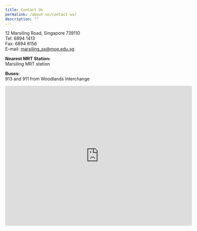 ```yaml
---
title: Contact Us
permalink: /about-us/contact-us/
description: ""
---
```

12 Marsiling Road, Singapore 739110  
Tel:&nbsp;6894 1413  
Fax: 6894 6156  
E-mail:&nbsp;[marsiling\_ss@moe.edu.sg](mailto:marsiling_ss@moe.edu.sg)

**Nearest MRT Station:** <br>
Marsiling MRT station

**Buses:** <br>
913 and 911 from Woodlands Interchange

<iframe loading="lazy" allowfullscreen="" style="border:0;" height="450" width="600" src="https://www.google.com/maps/embed?pb=!1m14!1m8!1m3!1d7977.123213851767!2d103.77633!3d1.438105!3m2!1i1024!2i768!4f13.1!3m3!1m2!1s0x0%3A0x7d03ad11f6a12863!2sMarsiling%20Secondary%20School!5e0!3m2!1sen!2sus!4v1663161693183!5m2!1sen!2sus"></iframe>